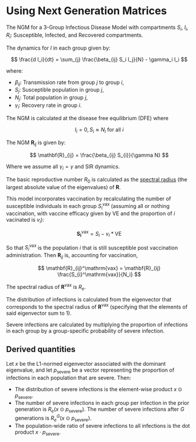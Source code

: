 # Using Next Generation Matrices

The NGM for a 3-Group Infectious Disease Model with compartments $S_i$, $I_i$, $R_i$: Susceptible, Infected, and Recovered compartments.

The dynamics for $I$ in each group given by:

$$
\frac{d I_i}{dt} = \sum_{j} \frac{\beta_{ij} S_i I_j}{N} - \gamma_i I_i
$$

where:

- $\beta_{ij}$: Transmission rate from group $j$ to group $i$,
- $S_j$: Susceptible population in group $j$,
- $N_j$: Total population in group $j$,
- $\gamma_i$: Recovery rate in group $i$.

The NGM is calculated at the disease free equilibrium (DFE) where

$$
I_i = 0, S_i \approx N_i \  \text{for all\ } i
$$

The NGM $\mathbf{R}_{ij}$ is given by:

$$
\mathbf{R}_{ij} = \frac{\beta_{ij} S_{i}}{\gamma N}
$$

Where we assume all $\gamma_i = \gamma$ and SIR dynamics.

The basic reproductive number $R_0$ is calculated as the [spectral radius](https://en.wikipedia.org/wiki/Spectral_radius) (the largest absolute value of the eigenvalues) of $\mathbf{R}$.

This model incorporates vaccination by recalculating the number of susceptible individuals in each group $S_{i}^{\mathrm{vax}}$ (assuming all or nothing vaccination, with vaccine efficacy given by $\mathrm{VE}$ and the proportion of $i$ vacinated is $v_i$):

$$
\mathbf{S_{i}^\mathrm{vax}} = S_{i} - v_{i} * \mathrm{VE}
$$

So that $S_i^\mathrm{vax}$ is the population $i$ that is still susceptible post vaccination administration. Then $\mathbf{R}_{ij}$ is, accounting for vaccination,

$$
\mathbf{R}_{ij}^\mathrm{vax} = \mathbf{R}_{ij} \frac{S_{i}^\mathrm{vax}}{N_i}
$$

The spectral radius of $\mathbf{R}^\mathrm{vax}$ is $R_e$.

The distribution of infections is calculated from the eigenvector that corresponds to the spectral radius of $\mathbf{R}^\mathrm{vax}$ (specifying that the elements of said eigenvector sum to 1).

Severe infections are calculated by multiplying the proportion of infections in each group by a group-specific probability of severe infection.

## Derived quantities

Let $x$ be the L1-normed eigenvector associated with the dominant eigenvalue, and let $p_\mathrm{severe}$ be a vector representing the proportion of infections in each population that are severe. Then:

- The distribution of severe infections is the element-wise product $x \odot p_\mathrm{severe}$.
- The number of severe infections in each group per infection in the prior generation is $R_e (x \odot p_\mathrm{severe})$. The number of severe infections after $G$ generations is $R_e^G (x \odot p_\mathrm{severe})$.
- The population-wide ratio of severe infections to all infections is the dot product $x \cdot p_\mathrm{severe}$.
